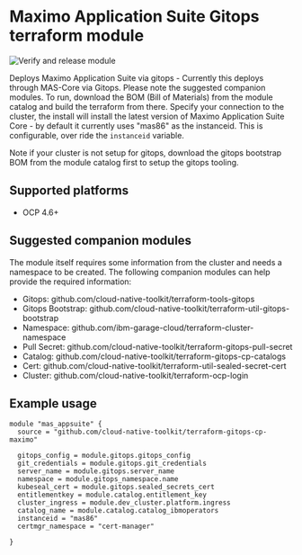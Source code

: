 #  Maximo Application Suite Gitops terraform module
![Verify and release module](https://github.com/cloud-native-toolkit/terraform-gitops-cp-maximo/workflows/Verify%20and%20release%20module/badge.svg)

Deploys Maximo Application Suite via gitops - Currently this deploys through MAS-Core via Gitops. Please note the suggested companion modules.  To run, download the BOM (Bill of Materials) from the module catalog and build the terraform from there.  Specify your connection to the cluster, the install will install the latest version of Maximo Application Suite Core - by default it currently uses "mas86" as the instanceid.  This is configurable, over ride the `instanceid` variable.

Note if your cluster is not setup for gitops, download the gitops bootstrap BOM from the module catalog first to setup the gitops tooling.

## Supported platforms

- OCP 4.6+

## Suggested companion modules

The module itself requires some information from the cluster and needs a
namespace to be created. The following companion
modules can help provide the required information:

- Gitops:  github.com/cloud-native-toolkit/terraform-tools-gitops
- Gitops Bootstrap: github.com/cloud-native-toolkit/terraform-util-gitops-bootstrap
- Namespace:  github.com/ibm-garage-cloud/terraform-cluster-namespace
- Pull Secret:  github.com/cloud-native-toolkit/terraform-gitops-pull-secret
- Catalog: github.com/cloud-native-toolkit/terraform-gitops-cp-catalogs 
- Cert:  github.com/cloud-native-toolkit/terraform-util-sealed-secret-cert
- Cluster: github.com/cloud-native-toolkit/terraform-ocp-login

## Example usage

```hcl-terraform
module "mas_appsuite" {
  source = "github.com/cloud-native-toolkit/terraform-gitops-cp-maximo"

  gitops_config = module.gitops.gitops_config
  git_credentials = module.gitops.git_credentials
  server_name = module.gitops.server_name
  namespace = module.gitops_namespace.name
  kubeseal_cert = module.gitops.sealed_secrets_cert
  entitlementkey = module.catalog.entitlement_key
  cluster_ingress = module.dev_cluster.platform.ingress
  catalog_name = module.catalog.catalog_ibmoperators
  instanceid = "mas86"
  certmgr_namespace = "cert-manager"

}
```